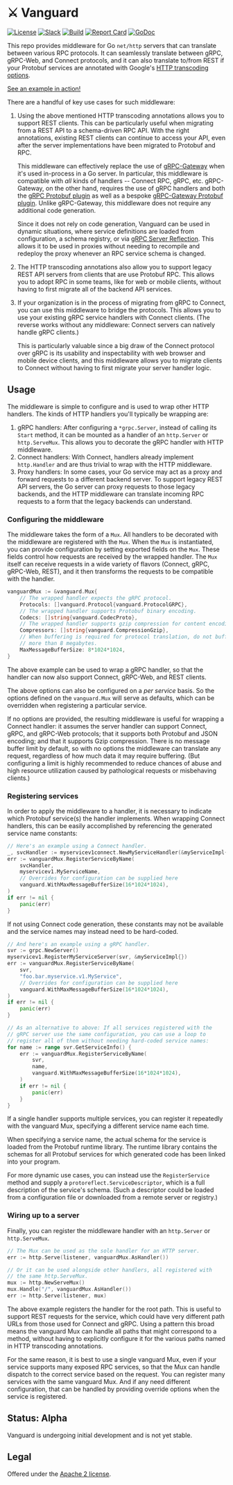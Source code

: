 # ⚔️ Vanguard

[![License](https://img.shields.io/github/license/connectrpc/vanguard-go?color=blue)][badges_license]
[![Slack](https://img.shields.io/badge/slack-buf-%23e01563)][badges_slack]
[![Build](https://github.com/connectrpc/vanguard-go/actions/workflows/ci.yaml/badge.svg?branch=main)](https://github.com/connectrpc/vanguard-go/actions/workflows/ci.yaml)
[![Report Card](https://goreportcard.com/badge/connectrpc.com/vanguard)](https://goreportcard.com/report/github.com/connectrpc/vanguard-go)
[![GoDoc](https://pkg.go.dev/badge/connectrpc.com/vanguard.svg)](https://pkg.go.dev/github.com/connectrpc/vanguard-go)

This repo provides middleware for Go `net/http` servers that can translate between various
RPC protocols. It can seamlessly translate between gRPC, gRPC-Web, and Connect protocols,
and it can also translate to/from REST if your Protobuf services are annotated with Google's
[HTTP transcoding options](https://github.com/googleapis/googleapis/blob/master/google/api/http.proto#L44).

[See an example in action!](internal/examples/fileserver/main.go)

There are a handful of key use cases for such middleware:
1. Using the above mentioned HTTP transcoding annotations allows you to support REST
   clients. This can be particularly useful when migrating from a REST API to a schema-driven
   RPC API. With the right annotations, existing REST clients can continue to access
   your API, even after the server implementations have been migrated to Protobuf and RPC.

   This middleware can effectively replace the use of [gRPC-Gateway](https://github.com/grpc-ecosystem/grpc-gateway#readme)
   when it's used in-process in a Go server. In particular, this middleware is compatible
   with _all_ kinds of handlers -- Connect RPC, gRPC, etc. gRPC-Gateway, on the other hand,
   requires the use of gRPC handlers and both the [gRPC Protobuf plugin](https://pkg.go.dev/google.golang.org/grpc/cmd/protoc-gen-go-grpc)
   as well as a bespoke [gRPC-Gateway Protobuf plugin](https://pkg.go.dev/github.com/grpc-ecosystem/grpc-gateway/protoc-gen-grpc-gateway).
   Unlike gRPC-Gateway, this middleware does not require any additional code generation.

   Since it does not rely on code generation, Vanguard can be used in dynamic situations,
   where service definitions are loaded from configuration, a schema registry, or via
   [gRPC Server Reflection](https://github.com/grpc/grpc/blob/master/doc/server-reflection.md).
   This allows it to be used in proxies without needing to recompile and redeploy the proxy
   whenever an RPC service schema is changed.

2. The HTTP transcoding annotations also allow you to support legacy REST API servers
   from clients that are use Protobuf RPC. This allows you to adopt RPC in some teams,
   like for web or mobile clients, without having to first migrate all of the backend
   API services.

3. If your organization is in the process of migrating from gRPC to Connect, you can use
   this middleware to bridge the protocols. This allows you to use your existing gRPC
   service handlers with Connect clients. (The reverse works without any middleware:
   Connect servers can natively handle gRPC clients.)

   This is particularly valuable since a big draw of the Connect protocol over gRPC is its
   usability and inspectability with web browser and mobile device clients, and this
   middleware allows you to migrate clients to Connect without having to first migrate
   your server handler logic.


## Usage

The middleware is simple to configure and is used to wrap other HTTP handlers. The
kinds of HTTP handlers you'll typically be wrapping are:
1. gRPC handlers: After configuring a `*grpc.Server`, instead of calling its `Start`
   method, it can be mounted as a handler of an `http.Server` or `http.ServeMux`.
   This allows you to decorate the gRPC handler with HTTP middleware.
2. Connect handlers: With Connect, handlers already implement `http.Handler` and are
   thus trivial to wrap with the HTTP middleware.
3. Proxy handlers: In some cases, your Go service may act as a proxy and forward
   requests to a different backend server. To support legacy REST API servers, the
   Go server can proxy requests to those legacy backends, and the HTTP middleware can
   translate incoming RPC requests to a form that the legacy backends can understand.

### Configuring the middleware

The middleware takes the form of a `Mux`. All handlers to be decorated with the
middleware are registered with the `Mux`. When the `Mux` is instantiated, you can
provide configuration by setting exported fields on the `Mux`. These fields control
how requests are received by the wrapped handler. The `Mux` itself can receive
requests in a wide variety of flavors (Connect, gRPC, gRPC-Web, REST), and it then
transforms the requests to be compatible with the handler.
```go
vanguardMux := &vanguard.Mux{
	// The wrapped handler expects the gRPC protocol.
	Protocols: []vanguard.Protocol{vanguard.ProtocolGRPC},
	// The wrapped handler supports Protobuf binary encoding.
	Codecs: []string{vanguard.CodecProto},
	// The wrapped handler supports gzip compression for content encoding.
	Compressors: []string{vanguard.CompressionGzip},
	// When buffering is required for protocol translation, do not buffer
	// more than 8 megabytes.
	MaxMessageBufferSize: 8*1024*1024,
}
```
The above example can be used to wrap a gRPC handler, so that the handler can
now also support Connect, gRPC-Web, and REST clients.

The above options can also be configured on a _per service_ basis. So the options
defined on the `vanguard.Mux` will serve as defaults, which can be overridden when
registering a particular service.

If no options are provided, the resulting middleware is useful for wrapping a
Connect handler: it assumes the server handler can support Connect, gRPC, and gRPC-Web
protocols; that it supports both Protobuf and JSON encoding; and that it supports
Gzip compression. There is no message buffer limit by default, so with no options the
middleware can translate any request, regardless of how much data it may require
buffering. (But configuring a limit is highly recommended to reduce chances of abuse
and high resource utilization caused by pathological requests or misbehaving clients.)

### Registering services

In order to apply the middleware to a handler, it is necessary to indicate
which Protobuf service(s) the handler implements. When wrapping Connect handlers,
this can be easily accomplished by referencing the generated service name constants:

```go
// Here's an example using a Connect handler.
_, svcHandler := myservicev1connect.NewMyServiceHandler(&myServiceImpl{})
err := vanguardMux.RegisterServiceByName(
	svcHandler,
	myservicev1.MyServiceName,
	// Overrides for configuration can be supplied here
	vanguard.WithMaxMessageBufferSize(16*1024*1024),
)
if err != nil {
	panic(err)
}
```
If not using Connect code generation, these constants may not be available and
the service names may instead need to be hard-coded.
```go
// And here's an example using a gRPC handler.
svr := grpc.NewServer()
myservicev1.RegisterMyServiceServer(svr, &myServiceImpl{})
err := vanguardMux.RegisterServiceByName(
	svr,
	"foo.bar.myservice.v1.MyService",
	// Overrides for configuration can be supplied here
	vanguard.WithMaxMessageBufferSize(16*1024*1024),
)
if err != nil {
	panic(err)
}

// As an alternative to above: If all services registered with the
// gRPC server use the same configuration, you can use a loop to
// register all of them without needing hard-coded service names:
for name := range svr.GetServiceInfo() {
	err := vanguardMux.RegisterServiceByName(
		svr,
		name,
		vanguard.WithMaxMessageBufferSize(16*1024*1024),
	)
	if err != nil {
		panic(err)
	}
}
```

If a single handler supports multiple services, you can register it repeatedly
with the vanguard Mux, specifying a different service name each time.

When specifying a service name, the actual schema for the service is loaded from
the Protobuf runtime library. The runtime library contains the schemas for all
Protobuf services for which generated code has been linked into your program.

For more dynamic use cases, you can instead use the `RegisterService` method and
supply a `protoreflect.ServiceDescriptor`, which is a full description of the
service's schema. (Such a descriptor could be loaded from a configuration file
or downloaded from a remote server or registry.)

### Wiring up to a server

Finally, you can register the middleware handler with an `http.Server` or
`http.ServeMux`.

```go
// The Mux can be used as the sole handler for an HTTP server.
err := http.Serve(listener, vanguardMux.AsHandler())

// Or it can be used alongside other handlers, all registered with
// the same http.ServeMux.
mux := http.NewServeMux()
mux.Handle("/", vanguardMux.AsHandler())
err := http.Serve(listener, mux)
```
The above example registers the handler for the root path. This is useful
to support REST requests for the service, which could have very different
path URLs from those used for Connect and gRPC. Using a pattern this broad
means the vanguard Mux can handle all paths that might correspond to a method,
without having to explicitly configure it for the various paths named in HTTP
transcoding annotations.

For the same reason, it is best to use a single vanguard Mux, even if your
service supports many exposed RPC services, so that the Mux can handle
dispatch to the correct service based on the request. You can register many
services with the same vanguard Mux. And if any need different configuration,
that can be handled by providing override options when the service is
registered.


## Status: Alpha

Vanguard is undergoing initial development and is not yet stable.


## Legal

Offered under the [Apache 2 license][badges_license].


[badges_license]: https://github.com/connectrpc/vanguard-go/blob/main/LICENSE
[badges_slack]: https://buf.build/links/slack

